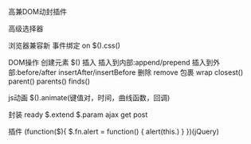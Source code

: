 高兼DOM动封插件

高级选择器

浏览器兼容新
事件绑定 on
$().css()

DOM操作
创建元素 $()
插入 插入到内部:append/prepend 插入到外部:before/after insertAfter/insertBefore
删除 remove
包裹 wrap
closest() parent() parents()
finds()


js动画
$().animate(键值对，时间，曲线函数，回调)

封装
ready
$.extend
$.param
ajax get post

插件
(function($){
  $.fn.alert = function() {
    alert(this.)
  }
})(jQuery)